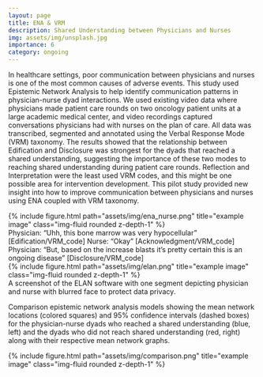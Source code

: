 ```yaml
---
layout: page
title: ENA & VRM
description: Shared Understanding between Physicians and Nurses
img: assets/img/unsplash.jpg
importance: 6
category: ongoing
---
```


In healthcare settings, poor communication between physicians and nurses is one of the most common causes of adverse events. This study used Epistemic Network Analysis to help identify communication patterns in physician-nurse dyad interactions. We used existing video data where physicians made patient care rounds on two oncology patient units at a large academic medical center, and video recordings captured conversations physicians had with nurses on the plan of care. All data was transcribed, segmented and annotated using the Verbal Response Mode (VRM) taxonomy. The results showed that the relationship between Edification and Disclosure was strongest for the dyads that reached a shared understanding, suggesting the importance of these two modes to reaching shared understanding during patient care rounds. Reflection and Interpretation were the least used VRM codes, and this might be one possible area for intervention development. This pilot study provided new insight into how to improve communication between physicians and nurses using ENA coupled with VRM taxonomy. 


<div class="row justify-content-sm-center">
    <div class="col-md-10 mt-3 mt-md-0">
        {% include figure.html path="assets/img/ena_nurse.png" title="example image" class="img-fluid rounded z-depth-1" %}
    </div>
   </div>
<div class="caption">
    Physician: “Uhh, this bone marrow was very hypocellular” [Edification/VRM_code]
    Nurse: “Okay” [Acknowledgment/VRM_code]
    Physician: “But, based on the increase blasts it’s pretty certain this is an ongoing disease” [Disclosure/VRM_code]
</div>


<div class="row justify-content-sm-center">
    <div class="col-sm-10 mt-3 mt-md-0">
        {% include figure.html path="assets/img/elan.png" title="example image" class="img-fluid rounded z-depth-1" %}
    </div>
</div>
<div class="caption">
    A screenshot of the ELAN software with one segment depicting physician and nurse with blurred face to protect data privacy.
</div>

Comparison epistemic network analysis models showing the mean network locations (colored squares) and 95% confidence intervals (dashed boxes) for the physician-nurse dyads who reached a shared understanding (blue, left) and the dyads who did not reach shared understanding (red, right) along with their respective mean network graphs.

<div class="row justify-content-sm-center">
    <div class="col-sm-10 mt-3 mt-md-0">
        {% include figure.html path="assets/img/comparison.png" title="example image" class="img-fluid rounded z-depth-1" %}
    </div>
</div>

